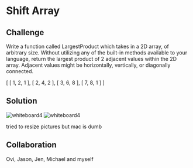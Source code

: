 # Shift Array
## Challenge

Write a function called LargestProduct which takes in a 2D array, of arbitrary size.
Without utilizing any of the built-in methods available to your language, return the largest product of 2 adjacent values within the 2D array.
Adjacent values might be horizontally, vertically, or diagonally connected.

  [ 
    [ 1, 2, 1 ], 
    [ 2, 4, 2 ], 
    [ 3, 6, 8 ], 
    [ 7, 8, 1 ] 
  ]


## Solution

![whiteboard4](/assets/pseudo.jpg)
![whiteboard4](/assets/code.jpg)

tried to resize pictures but mac is dumb

## Collaboration

Ovi, Jason, Jen, Michael and myself

